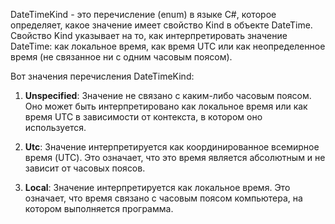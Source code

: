 DateTimeKind - это перечисление (enum) в языке C#, которое определяет, какое значение имеет свойство Kind в объекте DateTime. Свойство Kind указывает на то, как интерпретировать значение DateTime: как локальное время, как время UTC или как неопределенное время (не связанное ни с одним часовым поясом).

Вот значения перечисления DateTimeKind:

1. **Unspecified**: Значение не связано с каким-либо часовым поясом. Оно может быть интерпретировано как локальное время или как время UTC в зависимости от контекста, в котором оно используется.
    
2. **Utc**: Значение интерпретируется как координированное всемирное время (UTC). Это означает, что это время является абсолютным и не зависит от часовых поясов.
    
3. **Local**: Значение интерпретируется как локальное время. Это означает, что время связано с часовым поясом компьютера, на котором выполняется программа.
